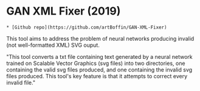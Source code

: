 # GAN XML Fixer (2019)

```{admonition} Available resources at a glance
* [Github repo](https://github.com/artBoffin/GAN-XML-Fixer)
```

This tool aims to address the problem of neural networks producing invalid (not well-formatted XML) SVG ouput.

"This tool converts a txt file containing text generated by a neural network trained on Scalable Vector Graphics (svg files) into two directories, one containing the valid svg files produced, and one containing the invalid svg files produced. This tool's key feature is that it attempts to correct every invalid file."